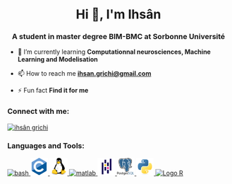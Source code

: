 <h1 align="center">Hi 👋, I'm Ihsân</h1>
<h3 align="center">A student in master degree BIM-BMC at Sorbonne Université</h3>

- 🌱 I’m currently learning **Computationnal neurosciences, Machine Learning and Modelisation**

- 📫 How to reach me **ihsan.grichi@gmail.com**

- ⚡ Fun fact **Find it for me**

<h3 align="left">Connect with me:</h3>
<p align="left">
<a href="https://linkedin.com/in/ihsân grichi" target="blank"><img align="center" src="https://raw.githubusercontent.com/rahuldkjain/github-profile-readme-generator/master/src/images/icons/Social/linked-in-alt.svg" alt="ihsân grichi" height="30" width="40" /></a>
</p>

<h3 align="left">Languages and Tools:</h3>
<p align="left"> <a href="https://www.gnu.org/software/bash/" target="_blank" rel="noreferrer"> <img src="https://www.vectorlogo.zone/logos/gnu_bash/gnu_bash-icon.svg" alt="bash" width="40" height="40"/> </a> <a href="https://www.cprogramming.com/" target="_blank" rel="noreferrer"> <img src="https://raw.githubusercontent.com/devicons/devicon/master/icons/c/c-original.svg" alt="c" width="40" height="40"/> </a> <a href="https://www.linux.org/" target="_blank" rel="noreferrer"> <img src="https://raw.githubusercontent.com/devicons/devicon/master/icons/linux/linux-original.svg" alt="linux" width="40" height="40"/> </a> <a href="https://www.mathworks.com/" target="_blank" rel="noreferrer"> <img src="https://upload.wikimedia.org/wikipedia/commons/2/21/Matlab_Logo.png" alt="matlab" width="40" height="40"/> </a> <a href="https://pandas.pydata.org/" target="_blank" rel="noreferrer"> <img src="https://raw.githubusercontent.com/devicons/devicon/2ae2a900d2f041da66e950e4d48052658d850630/icons/pandas/pandas-original.svg" alt="pandas" width="40" height="40"/> </a> <a href="https://www.postgresql.org" target="_blank" rel="noreferrer"> <img src="https://raw.githubusercontent.com/devicons/devicon/master/icons/postgresql/postgresql-original-wordmark.svg" alt="postgresql" width="40" height="40"/> </a> <a href="https://www.python.org" target="_blank" rel="noreferrer"> <img src="https://raw.githubusercontent.com/devicons/devicon/master/icons/python/python-original.svg" alt="python" width="40" height="40"/>
<img src="https://cdn.discordapp.com/attachments/941269718495539310/1153758761144565882/R_logo.svg.png" alt="Logo R" width="40" height="40/>
<img src="https://cdn.discordapp.com/attachments/941269718495539310/1153764053794177124/1393093-middle.png" alt="Rstudio" width="40" height="40"/>
</a> </p>
